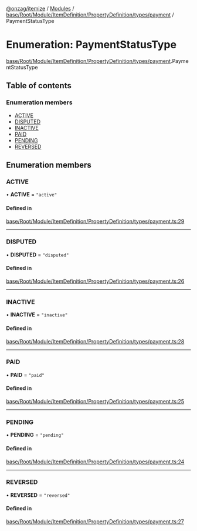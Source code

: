 [@onzag/itemize](../README.md) / [Modules](../modules.md) / [base/Root/Module/ItemDefinition/PropertyDefinition/types/payment](../modules/base_Root_Module_ItemDefinition_PropertyDefinition_types_payment.md) / PaymentStatusType

# Enumeration: PaymentStatusType

[base/Root/Module/ItemDefinition/PropertyDefinition/types/payment](../modules/base_Root_Module_ItemDefinition_PropertyDefinition_types_payment.md).PaymentStatusType

## Table of contents

### Enumeration members

- [ACTIVE](base_Root_Module_ItemDefinition_PropertyDefinition_types_payment.PaymentStatusType.md#active)
- [DISPUTED](base_Root_Module_ItemDefinition_PropertyDefinition_types_payment.PaymentStatusType.md#disputed)
- [INACTIVE](base_Root_Module_ItemDefinition_PropertyDefinition_types_payment.PaymentStatusType.md#inactive)
- [PAID](base_Root_Module_ItemDefinition_PropertyDefinition_types_payment.PaymentStatusType.md#paid)
- [PENDING](base_Root_Module_ItemDefinition_PropertyDefinition_types_payment.PaymentStatusType.md#pending)
- [REVERSED](base_Root_Module_ItemDefinition_PropertyDefinition_types_payment.PaymentStatusType.md#reversed)

## Enumeration members

### ACTIVE

• **ACTIVE** = `"active"`

#### Defined in

[base/Root/Module/ItemDefinition/PropertyDefinition/types/payment.ts:29](https://github.com/onzag/itemize/blob/f2db74a5/base/Root/Module/ItemDefinition/PropertyDefinition/types/payment.ts#L29)

___

### DISPUTED

• **DISPUTED** = `"disputed"`

#### Defined in

[base/Root/Module/ItemDefinition/PropertyDefinition/types/payment.ts:26](https://github.com/onzag/itemize/blob/f2db74a5/base/Root/Module/ItemDefinition/PropertyDefinition/types/payment.ts#L26)

___

### INACTIVE

• **INACTIVE** = `"inactive"`

#### Defined in

[base/Root/Module/ItemDefinition/PropertyDefinition/types/payment.ts:28](https://github.com/onzag/itemize/blob/f2db74a5/base/Root/Module/ItemDefinition/PropertyDefinition/types/payment.ts#L28)

___

### PAID

• **PAID** = `"paid"`

#### Defined in

[base/Root/Module/ItemDefinition/PropertyDefinition/types/payment.ts:25](https://github.com/onzag/itemize/blob/f2db74a5/base/Root/Module/ItemDefinition/PropertyDefinition/types/payment.ts#L25)

___

### PENDING

• **PENDING** = `"pending"`

#### Defined in

[base/Root/Module/ItemDefinition/PropertyDefinition/types/payment.ts:24](https://github.com/onzag/itemize/blob/f2db74a5/base/Root/Module/ItemDefinition/PropertyDefinition/types/payment.ts#L24)

___

### REVERSED

• **REVERSED** = `"reversed"`

#### Defined in

[base/Root/Module/ItemDefinition/PropertyDefinition/types/payment.ts:27](https://github.com/onzag/itemize/blob/f2db74a5/base/Root/Module/ItemDefinition/PropertyDefinition/types/payment.ts#L27)
